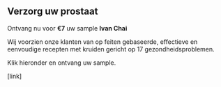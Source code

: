 ## Verzorg uw prostaat

Ontvang nu voor **€7** uw sample **Ivan Chai**

Wij voorzien onze klanten van op feiten gebaseerde, effectieve en eenvoudige recepten met kruiden gericht op 17 gezondheidsproblemen.

Klik hieronder en ontvang uw sample. 

[link]

